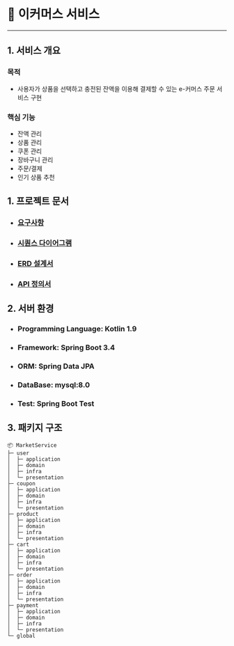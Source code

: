# 🛒 이커머스 서비스

---

## 1. 서비스 개요
### 목적
- 사용자가 상품을 선택하고 충전된 잔액을 이용해 결제할 수 있는 e-커머스 주문 서비스 구현 
### 핵심 기능
- 잔액 관리 
- 상품 관리
- 쿠폰 관리
- 장바구니 관리
- 주문/결제
- 인기 상품 추천

## 1. 프로젝트 문서
- ### [요구사항](docs/01.RequirementsAnalysis.md)
- ### [시퀀스 다이어그램](docs/02.SequenceDiagram.md)
- ### [ERD 설계서](docs/03.ERD.md)
- ### [API 정의서](docs/API/API.md)

## 2. 서버 환경

- ### Programming Language: Kotlin 1.9
- ### Framework: Spring Boot 3.4
- ### ORM: Spring Data JPA
- ### DataBase: mysql:8.0
- ### Test: Spring Boot Test

## 3. 패키지 구조
```
📦 MarketService
├─ user
│  ├─ application
│  ├─ domain
│  ├─ infra
│  └─ presentation
├─ coupon
│  ├─ application
│  ├─ domain
│  ├─ infra
│  └─ presentation
├─ product
│  ├─ application
│  ├─ domain
│  ├─ infra
│  └─ presentation
├─ cart
│  ├─ application
│  ├─ domain
│  ├─ infra
│  └─ presentation
├─ order
│  ├─ application
│  ├─ domain
│  ├─ infra
│  └─ presentation
├─ payment
│  ├─ application
│  ├─ domain
│  ├─ infra
│  └─ presentation
└─ global
```
